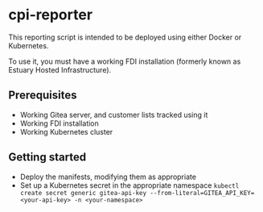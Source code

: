 # cpi-reporter
This reporting script is intended to be deployed using either Docker or Kubernetes.

To use it, you must have a working FDI installation (formerly known as Estuary Hosted Infrastructure).

## Prerequisites
* Working Gitea server, and customer lists tracked using it
* Working FDI installation
* Working Kubernetes cluster

## Getting started
* Deploy the manifests, modifying them as appropriate
* Set up a Kubernetes secret in the appropriate namespace
`kubectl create secret generic gitea-api-key --from-literal=GITEA_API_KEY=<your-api-key> -n <your-namespace>`